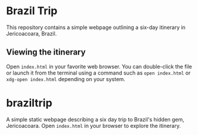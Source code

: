 # Brazil Trip

This repository contains a simple webpage outlining a six-day itinerary in Jericoacoara, Brazil.

## Viewing the itinerary

Open `index.html` in your favorite web browser. You can double-click the file or launch it from the terminal using a command such as `open index.html` or `xdg-open index.html` depending on your system.

# braziltrip

A simple static webpage describing a six day trip to Brazil's hidden gem,
Jericoacoara. Open `index.html` in your browser to explore the itinerary.
